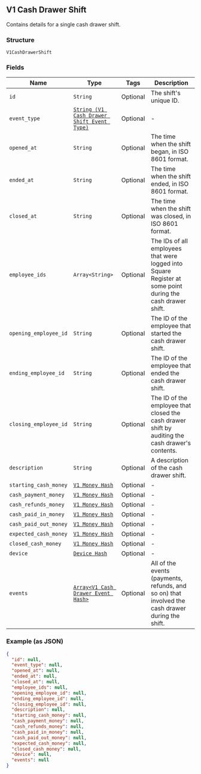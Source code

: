 ## V1 Cash Drawer Shift

Contains details for a single cash drawer shift.

### Structure

`V1CashDrawerShift`

### Fields

| Name | Type | Tags | Description |
|  --- | --- | --- | --- |
| `id` | `String` | Optional | The shift's unique ID. |
| `event_type` | [`String (V1 Cash Drawer Shift Event Type)`]($m/V1CashDrawerShiftEventType) | Optional | - |
| `opened_at` | `String` | Optional | The time when the shift began, in ISO 8601 format. |
| `ended_at` | `String` | Optional | The time when the shift ended, in ISO 8601 format. |
| `closed_at` | `String` | Optional | The time when the shift was closed, in ISO 8601 format. |
| `employee_ids` | `Array<String>` | Optional | The IDs of all employees that were logged into Square Register at some point during the cash drawer shift. |
| `opening_employee_id` | `String` | Optional | The ID of the employee that started the cash drawer shift. |
| `ending_employee_id` | `String` | Optional | The ID of the employee that ended the cash drawer shift. |
| `closing_employee_id` | `String` | Optional | The ID of the employee that closed the cash drawer shift by auditing the cash drawer's contents. |
| `description` | `String` | Optional | A description of the cash drawer shift. |
| `starting_cash_money` | [`V1 Money Hash`]($m/V1Money) | Optional | - |
| `cash_payment_money` | [`V1 Money Hash`]($m/V1Money) | Optional | - |
| `cash_refunds_money` | [`V1 Money Hash`]($m/V1Money) | Optional | - |
| `cash_paid_in_money` | [`V1 Money Hash`]($m/V1Money) | Optional | - |
| `cash_paid_out_money` | [`V1 Money Hash`]($m/V1Money) | Optional | - |
| `expected_cash_money` | [`V1 Money Hash`]($m/V1Money) | Optional | - |
| `closed_cash_money` | [`V1 Money Hash`]($m/V1Money) | Optional | - |
| `device` | [`Device Hash`](/doc/models/device.md) | Optional | - |
| `events` | [`Array<V1 Cash Drawer Event Hash>`]($m/V1CashDrawerEvent) | Optional | All of the events (payments, refunds, and so on) that involved the cash drawer during the shift. |

### Example (as JSON)

```json
{
  "id": null,
  "event_type": null,
  "opened_at": null,
  "ended_at": null,
  "closed_at": null,
  "employee_ids": null,
  "opening_employee_id": null,
  "ending_employee_id": null,
  "closing_employee_id": null,
  "description": null,
  "starting_cash_money": null,
  "cash_payment_money": null,
  "cash_refunds_money": null,
  "cash_paid_in_money": null,
  "cash_paid_out_money": null,
  "expected_cash_money": null,
  "closed_cash_money": null,
  "device": null,
  "events": null
}
```

